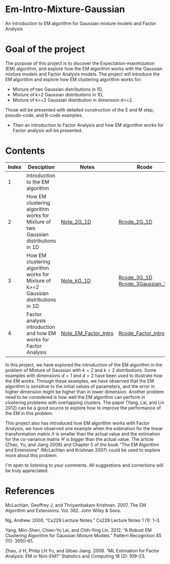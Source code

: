# Em-Intro-Mixture-Gaussian
An introduction to EM algorithm for Gaussian mixture models and Factor Analysis

# Goal of the project
The purpose of this project is to discover the Expectation-maximization (EM) algorithm, 
and explore how the EM algorithm works with the Gaussian mixture models and Factor Analysis models.
The project will introduce the EM algorithm and explore how EM clustering algorithm works for:
  - Mixture of two Gaussian distributions in 1D,
  - Mixture of k>2 Gaussian distributions in 1D,
  - Mixture of k>=2  Gaussian distribution in dimension d>=2. 

Those will be presented with detailed construction of the E and M step, pseudo-code, and R-code examples.
  - Then an introduction to Factor Analysis and how EM algorithm works for Factor analysis will be presented.
# Contents

Index | Desciption | Notes | Rcode
------------- | ------------- |---------------|------------
1 | Introduction to the EM algorithm | | 
2 | How EM clustering algorithm works for Mixture of two Gaussian distributions in 1D| [Note_2G_1D](https://htmlpreview.github.io/?https://github.com/tranktle/em-intro-mixture-gaussian/blob/main/Note_2G_1D.html)| [Rcode_2G_1D](https://htmlpreview.github.io/?https://github.com/tranktle/em-intro-mixture-gaussian/blob/main/01_Mixture_2Gaussian_1d.html)
3| How EM clustering algorithm works for Mixture of k>=2 Gaussian distributions in 1D| [Note_kG_1D](https://htmlpreview.github.io/?https://github.com/tranktle/em-intro-mixture-gaussian/blob/main/Note_3G_1D.html)| [Rcode_3G_1D](https://htmlpreview.github.io/?https://github.com/tranktle/em-intro-mixture-gaussian/blob/main/02_mixture_3Gaussian_1d.html) <br> [Rcode_3Gaussian_2D](https://htmlpreview.github.io/?https://github.com/tranktle/em-intro-mixture-gaussian/blob/main/03_Mixture_3Gaussian_2D.html)
4| Factor analysis introduction and how EM works for Factor Analysis| [Note_EM_Factor_Intro](https://htmlpreview.github.io/?https://github.com/tranktle/em-intro-mixture-gaussian/blob/main/Note_Factor_Intro.html)| [Rcode_Factor_intro](https://htmlpreview.github.io/?https://github.com/tranktle/em-intro-mixture-gaussian/blob/main/04_Factor_Analysis_Synthetic_Data.html)

In this project, we have explored the introduction of the EM algorithm in the problem of Mixture of Gaussian with $k=2$
 and $k>2$ distributions. Some examples with dimensions $d=1$
 and $d=2$ have been used to illustrate how the EM works. Through these examples, we have observed that the EM algorithm is sensitive to the initial values of parameters, and the error in higher dimension might be higher than in lower dimension. Another problem need to be considered is how well the EM algorithm can perform in clustering problems with overlapping clusters. The paper (Yang, Lai, and Lin 2012) can be a good source to explore how to improve the performance of the EM in this problem.

This project also has introduced how EM algorithm works with Factor Analysis, we have observed one example when the estimation for the linear transformation matrix $\Lambda$
 is smaller than the actual value and the estimation for the co-variance matrix $\Psi$
 is bigger than the actual value. The article (Zhao, Yu, and Jiang 2008) and Chapter 5 of the book "The EM Algorithm and Extensions" (McLachlan and Krishnan 2007) could be used to explore more about this problem.

I'm open to listening to your comments. All suggestions and corrections will be truly appreciated. 

# References
McLachlan, Geoffrey J, and Thriyambakam Krishnan. 2007. The EM Algorithm and Extensions. Vol. 382. John Wiley & Sons.

Ng, Andrew. 2000. “Cs229 Lecture Notes.” Cs229 Lecture Notes 1 (1): 1–3.

Yang, Miin-Shen, Chien-Yo Lai, and Chih-Ying Lin. 2012. “A Robust EM Clustering Algorithm for Gaussian Mixture Models.” Pattern Recognition 45 (11): 3950–61.

Zhao, J-H, Philip LH Yu, and Qibao Jiang. 2008. “ML Estimation for Factor Analysis: EM or Non-EM?” Statistics and Computing 18 (2): 109–23.
